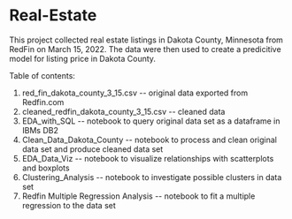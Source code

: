 # Real-Estate

This project collected real estate listings in Dakota County, Minnesota from RedFin on March 15, 2022. The data were then used to create a predicitive model for listing price in Dakota County.

Table of contents:

<ol>
  <li> red_fin_dakota_county_3_15.csv  --  original data exported from Redfin.com </li>
  <li> cleaned_redfin_dakota_county_3_15.csv -- cleaned data </li>
  <li> EDA_with_SQL -- notebook to query original data set as a dataframe in IBMs DB2</li>
  <li> Clean_Data_Dakota_County -- notebook to process and clean original data set and produce cleaned data set</li>
  <li> EDA_Data_Viz -- notebook to visualize relationships with scatterplots and boxplots</li>
  <li> Clustering_Analysis -- notebook to investigate possible clusters in data set</li>
  <li> Redfin Multiple Regression Analysis --  notebook to fit a multiple regression to the data set</li>
 </ol>
